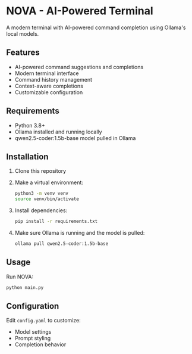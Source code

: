 # NOVA - AI-Powered Terminal

A modern terminal with AI-powered command completion using Ollama's local models.

## Features

- AI-powered command suggestions and completions
- Modern terminal interface
- Command history management
- Context-aware completions
- Customizable configuration

## Requirements

- Python 3.8+
- Ollama installed and running locally
- qwen2.5-coder:1.5b-base model pulled in Ollama

## Installation

1. Clone this repository

2. Make a virtual environment:
   ```bash
   python3 -m venv venv
   source venv/bin/activate
   ```
3. Install dependencies:
   ```bash
   pip install -r requirements.txt
   ```
4. Make sure Ollama is running and the model is pulled:
   ```bash
   ollama pull qwen2.5-coder:1.5b-base
   ```

## Usage

Run NOVA:
```bash
python main.py
```

## Configuration

Edit `config.yaml` to customize:
- Model settings
- Prompt styling
- Completion behavior 